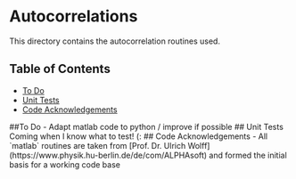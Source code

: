 Autocorrelations
===============
This directory contains the autocorrelation routines used.

## Table of Contents
 - [To Do](#to-do)
 - [Unit Tests](#unit-tests)
 - [Code Acknowledgements](#ak)

<a name="to-do"/>
##To Do
 - Adapt matlab code to python / improve if possible

<a name="tests"/>
## Unit Tests
Coming when I know what to test! (:

<a name="ak"/>
## Code Acknowledgements
  - All `matlab` routines are taken from [Prof. Dr. Ulrich Wolff](https://www.physik.hu-berlin.de/de/com/ALPHAsoft) and formed the initial basis for a working code base